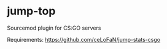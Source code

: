 # jump-top
Sourcemod plugin for CS:GO servers

Requirements: https://github.com/ceLoFaN/jump-stats-csgo
